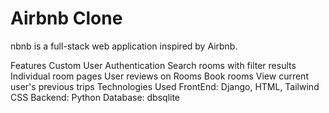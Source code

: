 # Airbnb Clone

nbnb is a full-stack web application inspired by Airbnb.

Features
Custom User Authentication
Search rooms with filter results
Individual room pages
User reviews on Rooms
Book rooms
View current user's previous trips
Technologies Used
FrontEnd: Django, HTML, Tailwind CSS
Backend: Python
Database: dbsqlite
